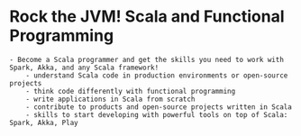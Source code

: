 # Rock the JVM! Scala and Functional Programming

    - Become a Scala programmer and get the skills you need to work with Spark, Akka, and any Scala framework!    
        - understand Scala code in production environments or open-source projects
        - think code differently with functional programming
        - write applications in Scala from scratch
        - contribute to products and open-source projects written in Scala
        - skills to start developing with powerful tools on top of Scala: Spark, Akka, Play    
    
    

